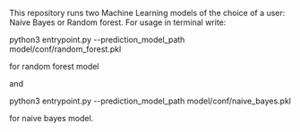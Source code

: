 This repository runs two Machine Learning models of the choice of a user: Naive Bayes or Random forest.
For usage in terminal write:

python3 entrypoint.py --prediction_model_path model/conf/random_forest.pkl

for random forest model

and

python3 entrypoint.py --prediction_model_path model/conf/naive_bayes.pkl

for naive bayes model.
